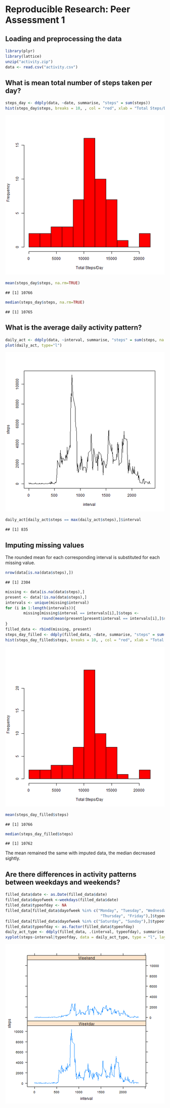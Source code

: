 # Reproducible Research: Peer Assessment 1


## Loading and preprocessing the data

```r
library(plyr)
library(lattice)
unzip("activity.zip")
data <- read.csv("activity.csv")
```


## What is mean total number of steps taken per day?


```r
steps_day <- ddply(data, ~date, summarise, "steps" = sum(steps))
hist(steps_day$steps, breaks = 10, , col = "red", xlab = "Total Steps/Day", main = "")
```

![plot of chunk unnamed-chunk-2](figure/unnamed-chunk-2.png) 

```r
mean(steps_day$steps, na.rm=TRUE)
```

```
## [1] 10766
```

```r
median(steps_day$steps, na.rm=TRUE)
```

```
## [1] 10765
```

## What is the average daily activity pattern?


```r
daily_act <- ddply(data, ~interval, summarise, "steps" = sum(steps, na.rm=TRUE))
plot(daily_act, type="l")
```

![plot of chunk unnamed-chunk-3](figure/unnamed-chunk-3.png) 

```r
daily_act[daily_act$steps == max(daily_act$steps),]$interval
```

```
## [1] 835
```


## Imputing missing values

The rounded mean for each corresponding interval is substituted for each missing value.


```r
nrow(data[is.na(data$steps),])
```

```
## [1] 2304
```

```r
missing <- data[is.na(data$steps),]
present <- data[!is.na(data$steps),]
intervals <- unique(missing$interval)
for (i in 1:length(intervals)){
        missing[missing$interval == intervals[i],]$steps <- 
                round(mean(present[present$interval == intervals[i],]$steps))
}
filled_data <- rbind(missing, present)
steps_day_filled <- ddply(filled_data, ~date, summarise, "steps" = sum(steps))
hist(steps_day_filled$steps, breaks = 10, , col = "red", xlab = "Total Steps/Day", main = "")
```

![plot of chunk unnamed-chunk-4](figure/unnamed-chunk-4.png) 

```r
mean(steps_day_filled$steps)
```

```
## [1] 10766
```

```r
median(steps_day_filled$steps)
```

```
## [1] 10762
```

The mean remained the same with imputed data, the median decreased sightly.

## Are there differences in activity patterns between weekdays and weekends?


```r
filled_data$date <- as.Date(filled_data$date)
filled_data$dayofweek <-weekdays(filled_data$date)
filled_data$typeofday <- NA
filled_data[filled_data$dayofweek %in% c("Monday", "Tuesday", "Wednesday",
                                          "Thursday", "Friday"),]$typeofday <- "Weekday"
filled_data[filled_data$dayofweek %in% c("Saturday", "Sunday"),]$typeofday <- "Weekend"
filled_data$typeofday <- as.factor(filled_data$typeofday)
daily_act_type <- ddply(filled_data, .(interval, typeofday), summarise, "steps" = sum(steps))
xyplot(steps~interval|typeofday, data = daily_act_type, type = "l", layout = c(1,2))
```

![plot of chunk unnamed-chunk-5](figure/unnamed-chunk-5.png) 

